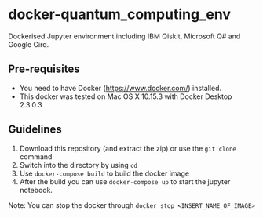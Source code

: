 # docker-quantum_computing_env
Dockerised Jupyter environment including IBM Qiskit, Microsoft Q# and Google Cirq.

## Pre-requisites
* You need to have Docker (https://www.docker.com/) installed.
* This docker was tested on Mac OS X 10.15.3 with Docker Desktop 2.3.0.3

## Guidelines

1. Download this repository (and extract the zip) or use the ```git clone``` command
2. Switch into the directory by using ```cd```
3. Use ```docker-compose build``` to build the docker image
4. After the build you can use ```docker-compose up``` to start the jupyter notebook.

Note: You can stop the docker through ```docker stop <INSERT_NAME_OF_IMAGE>```
